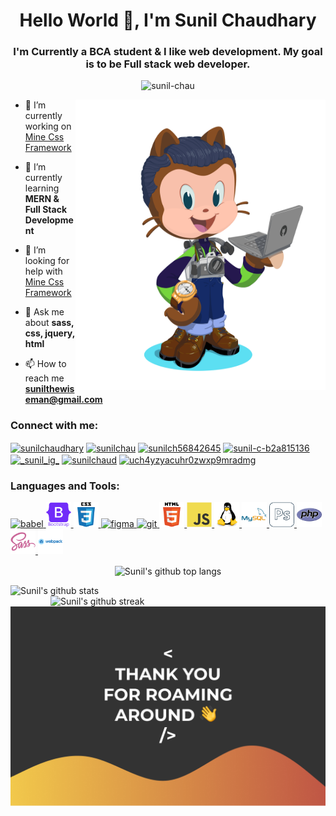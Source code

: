 <h1 align="center">Hello World 👋, I'm Sunil Chaudhary</h1>
<h3 align="center">I'm Currently a BCA student & I like web development. My goal is to be Full stack web developer.</h3>
<p align="center"> <img src="https://komarev.com/ghpvc/?username=sunil-chau&label=Profile%20views&color=0e75b6&style=flat" alt="sunil-chau" /> </p>

<img src="/octocat-user.png" height="465" width="400" align="right"></img>

- 🔭 I’m currently working on [Mine Css Framework](https://github.com/SuNiL-Chau/Mine-CSS-Framework)

- 🌱 I’m currently learning **MERN & Full Stack Development**

- 🤝 I’m looking for help with [Mine Css Framework](https://github.com/SuNiL-Chau/Mine-CSS-Framework)

- 💬 Ask me about **sass, css, jquery, html**

- 📫 How to reach me **sunilthewiseman@gmail.com**

<h3 align="left">Connect with me:</h3>
<p align="left">
<a href="https://codepen.io/sunilchaudhary" target="_blank" rel=”noopener noreferrer”><img align="center" src="https://img.icons8.com/ios-filled/40/C05746/codepen.png" alt="sunilchaudhary" height="40" width="40" /></a>
<a href="https://dev.to/sunilchau" target="blank"><img align="center" src="https://img.icons8.com/windows/40/C05746/dev.png" alt="sunilchau" height="40" width="40" /></a>
<a href="https://twitter.com/sunilch56842645" target="_blank" rel=”noopener noreferrer”><img align="center" src="https://img.icons8.com/android/40/C05746/twitter.png" alt="sunilch56842645" height="40" width="40" /></a> 
<a href="https://linkedin.com/in/sunil-c-b2a815136" target="_blank" rel=”noopener noreferrer”><img align="center" src="https://img.icons8.com/android/40/C05746/linkedin.png" alt="sunil-c-b2a815136" height="40" width="40" /></a> 
<a href="https://instagram.com/_sunil_ig_" target="_blank" rel=”noopener noreferrer”><img align="center" src="https://img.icons8.com/ios-filled/40/C05746/instagram-new.png" alt="_sunil_ig_" height="40" width="40" /></a> 
<a href="https://dribbble.com/sunilchaud" target="_blank" rel=”noopener noreferrer”><img align="center" src="https://img.icons8.com/wired/40/C05746/dribbble.png" alt="sunilchaud" height="40" width="40" /></a> 
<a href="https://www.youtube.com/c/uch4yzyacuhr0zwxp9mradmg" target="_blank" rel=”noopener noreferrer”><img align="center" src="https://img.icons8.com/ios-filled/50/C05746/youtube-play.png" alt="uch4yzyacuhr0zwxp9mradmg" height="40" width="40" /></a>
</p>

<h3 align="left">Languages and Tools:</h3>
<p align="left"> <a href="https://babeljs.io/" target="_blank"> <img src="https://www.vectorlogo.zone/logos/babeljs/babeljs-icon.svg" alt="babel" width="40" height="40"/> </a> <a href="https://getbootstrap.com" target="_blank"> <img src="https://raw.githubusercontent.com/devicons/devicon/master/icons/bootstrap/bootstrap-plain-wordmark.svg" alt="bootstrap" width="40" height="40"/> </a> <a href="https://www.w3schools.com/css/" target="_blank"> <img src="https://raw.githubusercontent.com/devicons/devicon/master/icons/css3/css3-original-wordmark.svg" alt="css3" width="40" height="40"/> </a> <a href="https://www.figma.com/" target="_blank"> <img src="https://www.vectorlogo.zone/logos/figma/figma-icon.svg" alt="figma" width="40" height="40"/> </a> <a href="https://git-scm.com/" target="_blank"> <img src="https://www.vectorlogo.zone/logos/git-scm/git-scm-icon.svg" alt="git" width="40" height="40"/> </a> <a href="https://www.w3.org/html/" target="_blank"> <img src="https://raw.githubusercontent.com/devicons/devicon/master/icons/html5/html5-original-wordmark.svg" alt="html5" width="40" height="40"/> </a> <a href="https://developer.mozilla.org/en-US/docs/Web/JavaScript" target="_blank"> <img src="https://raw.githubusercontent.com/devicons/devicon/master/icons/javascript/javascript-original.svg" alt="javascript" width="40" height="40"/> </a> <a href="https://www.linux.org/" target="_blank"> <img src="https://raw.githubusercontent.com/devicons/devicon/master/icons/linux/linux-original.svg" alt="linux" width="40" height="40"/> </a> <a href="https://www.mysql.com/" target="_blank"> <img src="https://raw.githubusercontent.com/devicons/devicon/master/icons/mysql/mysql-original-wordmark.svg" alt="mysql" width="40" height="40"/> </a> <a href="https://www.photoshop.com/en" target="_blank"> <img src="https://raw.githubusercontent.com/devicons/devicon/master/icons/photoshop/photoshop-line.svg" alt="photoshop" width="40" height="40"/> </a> <a href="https://www.php.net" target="_blank"> <img src="https://raw.githubusercontent.com/devicons/devicon/master/icons/php/php-original.svg" alt="php" width="40" height="40"/> </a> <a href="https://sass-lang.com" target="_blank"> <img src="https://raw.githubusercontent.com/devicons/devicon/master/icons/sass/sass-original.svg" alt="sass" width="40" height="40"/> </a> <a href="https://webpack.js.org" target="_blank"> <img src="https://raw.githubusercontent.com/devicons/devicon/d00d0969292a6569d45b06d3f350f463a0107b0d/icons/webpack/webpack-original-wordmark.svg" alt="webpack" width="40" height="40"/> </a> </p>

<p align="center">
    <img align="center" src="https://github-readme-stats.vercel.app/api/top-langs?username=sunil-chau&show_icons=true&locale=en&layout=compact&theme=gruvbox" alt="Sunil's github top langs" />
</p>
<p align="left">
    <img align="left" src="https://github-readme-stats.vercel.app/api?username=sunil-chau&show_icons=true&locale=en&layout=compact&theme=gruvbox" alt="Sunil's github stats" width="440" />
    <img align="right" src="https://github-readme-streak-stats.herokuapp.com/?user=sunil-chau&show_icons=true&locale=en&layout=compact&theme=gruvbox" alt="Sunil's github streak" width="440" />
</p>

<img align="center" src="/gh-footer.png" />
